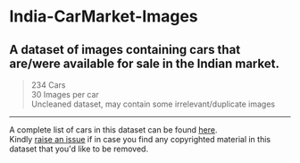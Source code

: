 # India-CarMarket-Images
A dataset of images containing cars that are/were available for sale in the Indian market.   
---
> 234 Cars  
> 30 Images per car  
> Uncleaned dataset, may contain some irrelevant/duplicate images  
---
A complete list of cars in this dataset can be found [here](https://www.kaggle.com/datasets/medhekarabhinav5/indian-cars-dataset).  
Kindly [raise an issue](https://github.com/AtharvaTaras/India-CarMarket-Images/issues) if in case you find any copyrighted material in this dataset that you'd like to be removed.
